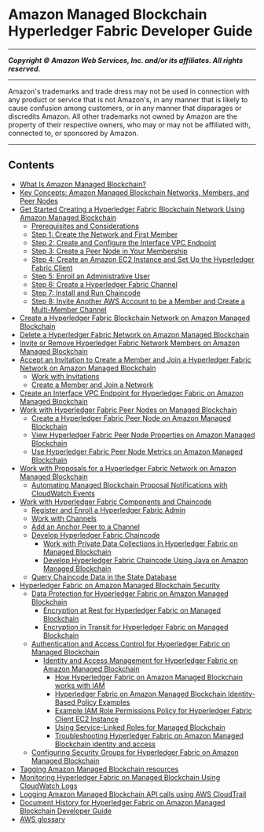 # Amazon Managed Blockchain Hyperledger Fabric Developer Guide

-----
*****Copyright &copy; Amazon Web Services, Inc. and/or its affiliates. All rights reserved.*****

-----
Amazon's trademarks and trade dress may not be used in 
     connection with any product or service that is not Amazon's, 
     in any manner that is likely to cause confusion among customers, 
     or in any manner that disparages or discredits Amazon. All other 
     trademarks not owned by Amazon are the property of their respective
     owners, who may or may not be affiliated with, connected to, or 
     sponsored by Amazon.

-----
## Contents
+ [What Is Amazon Managed Blockchain?](what-is-managed-blockchain.md)
+ [Key Concepts: Amazon Managed Blockchain Networks, Members, and Peer Nodes](network-components.md)
+ [Get Started Creating a Hyperledger Fabric Blockchain Network Using Amazon Managed Blockchain](managed-blockchain-get-started-tutorial.md)
   + [Prerequisites and Considerations](get-started-prerequisites.md)
   + [Step 1: Create the Network and First Member](get-started-create-network.md)
   + [Step 2: Create and Configure the Interface VPC Endpoint](get-started-create-endpoint.md)
   + [Step 3: Create a Peer Node in Your Membership](get-started-create-peer-node.md)
   + [Step 4: Create an Amazon EC2 Instance and Set Up the Hyperledger Fabric Client](get-started-create-client.md)
   + [Step 5: Enroll an Administrative User](get-started-enroll-admin.md)
   + [Step 6: Create a Hyperledger Fabric Channel](get-started-create-channel.md)
   + [Step 7: Install and Run Chaincode](get-started-chaincode.md)
   + [Step 8: Invite Another AWS Account to be a Member and Create a Multi-Member Channel](get-started-joint-channel.md)
+ [Create a Hyperledger Fabric Blockchain Network on Amazon Managed Blockchain](create-network.md)
+ [Delete a Hyperledger Fabric Network on Amazon Managed Blockchain](delete-network.md)
+ [Invite or Remove Hyperledger Fabric Network Members on Amazon Managed Blockchain](managed-blockchain-members.md)
+ [Accept an Invitation to Create a Member and Join a Hyperledger Fabric Network on Amazon Managed Blockchain](managed-blockchain-hyperledger-member.md)
   + [Work with Invitations](accept-invitation.md)
   + [Create a Member and Join a Network](managed-blockchain-hyperledger-create-member.md)
+ [Create an Interface VPC Endpoint for Hyperledger Fabric on Amazon Managed Blockchain](managed-blockchain-endpoints.md)
+ [Work with Hyperledger Fabric Peer Nodes on Managed Blockchain](managed-blockchain-hyperledger-peer-nodes.md)
   + [Create a Hyperledger Fabric Peer Node on Amazon Managed Blockchain](managed-blockchain-create-peer-node.md)
   + [View Hyperledger Fabric Peer Node Properties on Amazon Managed Blockchain](managed-blockchain-view-peer-node.md)
   + [Use Hyperledger Fabric Peer Node Metrics on Amazon Managed Blockchain](managed-blockchain-peer-node-metrics.md)
+ [Work with Proposals for a Hyperledger Fabric Network on Amazon Managed Blockchain](managed-blockchain-proposals.md)
   + [Automating Managed Blockchain Proposal Notifications with CloudWatch Events](automating-proposals-with-cloudwatch-events.md)
+ [Work with Hyperledger Fabric Components and Chaincode](framework-client.md)
   + [Register and Enroll a Hyperledger Fabric Admin](managed-blockchain-hyperledger-create-admin.md)
   + [Work with Channels](hyperledger-work-with-channels.md)
   + [Add an Anchor Peer to a Channel](hyperledger-anchor-peers.md)
   + [Develop Hyperledger Fabric Chaincode](managed-blockchain-hyperledger-develop-chaincode.md)
      + [Work with Private Data Collections in Hyperledger Fabric on Managed Blockchain](managed-blockchain-hyperledger-create-pdc.md)
      + [Develop Hyperledger Fabric Chaincode Using Java on Amazon Managed Blockchain](java-chaincode.md)
   + [Query Chaincode Data in the State Database](hyperledger-couchdb.md)
+ [Hyperledger Fabric on Amazon Managed Blockchain Security](managed-blockchain-security.md)
   + [Data Protection for Hyperledger Fabric on Amazon Managed Blockchain](managed-blockchain-data-protection.md)
      + [Encryption at Rest for Hyperledger Fabric on Managed Blockchain](managed-blockchain-encryption-at-rest.md)
      + [Encryption in Transit for Hyperledger Fabric on Managed Blockchain](managed-blockchain-encryption-in-transit.md)
   + [Authentication and Access Control for Hyperledger Fabric on Managed Blockchain](managed-blockchain-auth-and-access-control.md)
      + [Identity and Access Management for Hyperledger Fabric on Amazon Managed Blockchain](security-iam.md)
         + [How Hyperledger Fabric on Amazon Managed Blockchain works with IAM](security_iam_service-with-iam.md)
         + [Hyperledger Fabric on Amazon Managed Blockchain Identity-Based Policy Examples](security_iam_id-based-policy-examples.md)
         + [Example IAM Role Permissions Policy for Hyperledger Fabric Client EC2 Instance](security_iam_hyperledger_ec2_client.md)
         + [Using Service-Linked Roles for Managed Blockchain](using-service-linked-roles.md)
         + [Troubleshooting Hyperledger Fabric on Amazon Managed Blockchain identity and access](security_iam_troubleshoot.md)
   + [Configuring Security Groups for Hyperledger Fabric on Amazon Managed Blockchain](managed-blockchain-security-sgs.md)
+ [Tagging Amazon Managed Blockchain resources](tagging.md)
+ [Monitoring Hyperledger Fabric on Managed Blockchain Using CloudWatch Logs](monitoring-cloudwatch-logs.md)
+ [Logging Amazon Managed Blockchain API calls using AWS CloudTrail](logging-using-cloudtrail.md)
+ [Document History for Hyperledger Fabric on Amazon Managed Blockchain Developer Guide](managed-blockchain-management-guide-doc-history.md)
+ [AWS glossary](glossary.md)